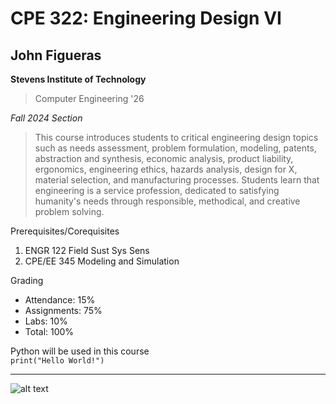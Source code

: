# CPE 322: Engineering Design VI
## **John Figueras**
**Stevens Institute of Technology**
> Computer Engineering '26

*Fall 2024 Section*
> This course introduces students to critical engineering design topics such as needs assessment, problem formulation, modeling, patents, abstraction and synthesis, economic analysis, product liability, ergonomics, engineering ethics, hazards analysis, design for X, material selection, and manufacturing processes. Students learn that engineering is a service profession, dedicated to satisfying humanity's needs through responsible, methodical, and creative problem solving.

Prerequisites/Corequisites
1. ENGR 122 Field Sust Sys Sens
2. CPE/EE 345 Modeling and Simulation

Grading
- Attendance: 15%
- Assignments: 75%
- Labs: 10%
- Total: 100%

Python will be used in this course\
 `print("Hello World!")`
 ***
![alt text](https://fullerstudio.fuller.edu/wp-content/uploads/2022/04/everything-everywhere-rock.jpg)
